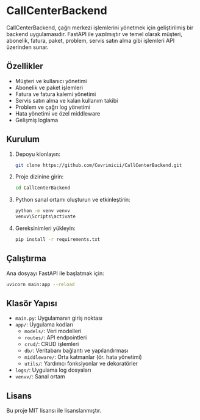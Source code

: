 # CallCenterBackend

CallCenterBackend, çağrı merkezi işlemlerini yönetmek için geliştirilmiş bir backend uygulamasıdır. FastAPI ile yazılmıştır ve temel olarak müşteri, abonelik, fatura, paket, problem, servis satın alma gibi işlemleri API üzerinden sunar.

## Özellikler
- Müşteri ve kullanıcı yönetimi
- Abonelik ve paket işlemleri
- Fatura ve fatura kalemi yönetimi
- Servis satın alma ve kalan kullanım takibi
- Problem ve çağrı log yönetimi
- Hata yönetimi ve özel middleware
- Gelişmiş loglama

## Kurulum
1. Depoyu klonlayın:
   ```bash
   git clone https://github.com/Cevrimicii/CallCenterBackend.git
   ```
2. Proje dizinine girin:
   ```bash
   cd CallCenterBackend
   ```
3. Python sanal ortamı oluşturun ve etkinleştirin:
   ```bash
   python -m venv venvv
   venvv\Scripts\activate
   ```
4. Gereksinimleri yükleyin:
   ```bash
   pip install -r requirements.txt
   ```

## Çalıştırma
Ana dosyayı FastAPI ile başlatmak için:
```bash
uvicorn main:app --reload
```

## Klasör Yapısı
- `main.py`: Uygulamanın giriş noktası
- `app/`: Uygulama kodları
  - `models/`: Veri modelleri
  - `routes/`: API endpointleri
  - `crud/`: CRUD işlemleri
  - `db/`: Veritabanı bağlantı ve yapılandırması
  - `middleware/`: Orta katmanlar (ör. hata yönetimi)
  - `utils/`: Yardımcı fonksiyonlar ve dekoratörler
- `logs/`: Uygulama log dosyaları
- `venvv/`: Sanal ortam


## Lisans
Bu proje MIT lisansı ile lisanslanmıştır.

